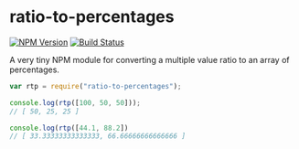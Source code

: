 # ratio-to-percentages

[![NPM Version](https://img.shields.io/npm/v/ratio-to-percentages.svg)](https://www.npmjs.com/package/ratio-to-percentages)
[![Build Status](https://travis-ci.org/montyanderson/ratio-to-percentages.svg)](https://travis-ci.org/montyanderson/ratio-to-percentages)

A very tiny NPM module for converting a multiple value ratio to an array of percentages.

``` javascript
var rtp = require("ratio-to-percentages");

console.log(rtp([100, 50, 50]));
// [ 50, 25, 25 ]

console.log(rtp([44.1, 88.2])
// [ 33.33333333333333, 66.66666666666666 ]
```
